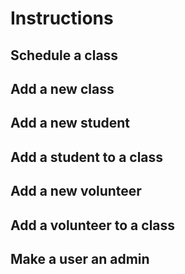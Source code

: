 # Instructions

## Schedule a class

## Add a new class

## Add a new student

## Add a student to a class

## Add a new volunteer

## Add a volunteer to a class

## Make a user an admin

